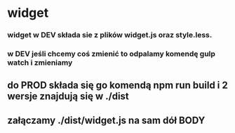 # widget

### widget w DEV składa sie z plików widget.js oraz style.less.
### w DEV jeśli chcemy coś zmienić to odpalamy komendę gulp watch i zmieniamy

## do PROD składa się go komendą npm run build i 2 wersje znajdują się w ./dist
## załączamy ./dist/widget.js na sam dół BODY